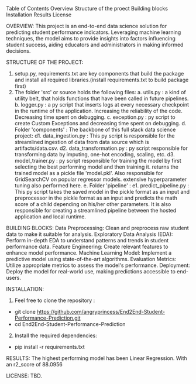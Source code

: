 Table of Contents
Overview
Structure of the proect
Building blocks
Installation
Results
License


OVERVIEW:
This project is an end-to-end data science solution for predicting student performance indicators. Leveraging machine learning techniques, the model aims to provide insights into factors influencing student success, aiding educators and administrators in making informed decisions.


STRUCTURE OF THE PROJECT:
1. setup.py, requirements.txt are key components that build the package and install all required libraries.(install requirements.txt to build package first)
2. The folder 'src' or source holds the following files:
    a. utils.py : a kind of utility belt, that holds functions that have been called in future pipelines.
    b. logger.py : a py script that inserts logs at every necessary checkpoint in the runtime of the application. Increasing the reliability of the code. Decreasing time spent on debugging.
    c. exception.py : py script to create Custom Exceptions and decreasing time spent on debugging.
    d. Folder 'components' : The backbone of this full stack data science project:
        d1. data_ingestion.py : This py script is responsible for the streamlined ingestion of data from data source which is artifacts/data.csv.
        d2. data_transformation.py : py script responsible for transforming data by imputing, one-hot encoding, scaling, etc.
        d3. model_trainer.py : py script responsible for training the model by first selecting the best performing model and then training it. returns the trained model as a pickle file 'model.pkl'. Also responsible for GridSearchCV on popular regressor models. extensive hyperparameter tuning also performed here.
    e. Folder 'pipeline' :
        e1. predict_pipeline.py : This py script takes the saved model in the pickle format as an input and preprocessor in the pickle format as an input and predicts the math score of a child depending on his/her other parameters. It is also responsible for creating a streamlined pipeline between the hosted application and local runtime.



BUILDING BLOCKS:
Data Preprocessing: Clean and preprocess raw student data to make it suitable for analysis.
Exploratory Data Analysis (EDA): Perform in-depth EDA to understand patterns and trends in student performance data.
Feature Engineering: Create relevant features to enhance model performance.
Machine Learning Model: Implement a predictive model using state-of-the-art algorithms.
Evaluation Metrics: Utilize appropriate metrics to assess the model's performance.
Deployment: Deploy the model for real-world use, making predictions accessible to end-users.


INSTALLATION:
1. Feel free to clone the repository :

- git clone https://github.com/angryprincess/End2End-Student-Performance-Prediction.git
- cd End2End-Student-Performance-Prediction

2. Install the required dependencies:

- pip install -r requirements.txt

RESULTS:
The highest performing model has been Linear Regression. With an r2_score of 88.0956

LICENSE:
TBD.